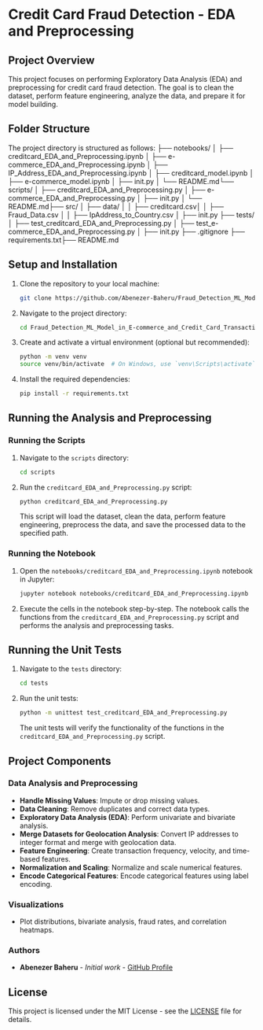 # Credit Card Fraud Detection - EDA and Preprocessing

## Project Overview
This project focuses on performing Exploratory Data Analysis (EDA) and preprocessing for credit card fraud detection. The goal is to clean the dataset, perform feature engineering, analyze the data, and prepare it for model building.

## Folder Structure
The project directory is structured as follows:
├── notebooks/ │ ├── creditcard_EDA_and_Preprocessing.ipynb │ ├── e-commerce_EDA_and_Preprocessing.ipynb │ ├── IP_Address_EDA_and_Preprocessing.ipynb │ ├── creditcard_model.ipynb │ ├── e-commerce_model.ipynb │ ├── init.py │ └── README.md└── scripts/ │ ├── creditcard_EDA_and_Preprocessing.py │ ├── e-commerce_EDA_and_Preprocessing.py │ ├── init.py │ └── README.md├── src/ │ ├── data/ │ │ ├── creditcard.csv│ │ ├── Fraud_Data.csv │ │ ├── IpAddress_to_Country.csv │ ├── init.py ├── tests/ │ ├── test_creditcard_EDA_and_Preprocessing.py │ ├── test_e-commerce_EDA_and_Preprocessing.py │ ├── init.py ├── .gitignore ├── requirements.txt├── README.md


## Setup and Installation

1. Clone the repository to your local machine:
    ```bash
    git clone https://github.com/Abenezer-Baheru/Fraud_Detection_ML_Model_in_E-commerce_and_Credit_Card_Transactions
    ```

2. Navigate to the project directory:
    ```bash
    cd Fraud_Detection_ML_Model_in_E-commerce_and_Credit_Card_Transactions
    ```

3. Create and activate a virtual environment (optional but recommended):
    ```bash
    python -m venv venv
    source venv/bin/activate  # On Windows, use `venv\Scripts\activate`
    ```

4. Install the required dependencies:
    ```bash
    pip install -r requirements.txt
    ```

## Running the Analysis and Preprocessing

### Running the Scripts

1. Navigate to the `scripts` directory:
    ```bash
    cd scripts
    ```

2. Run the `creditcard_EDA_and_Preprocessing.py` script:
    ```bash
    python creditcard_EDA_and_Preprocessing.py
    ```

   This script will load the dataset, clean the data, perform feature engineering, preprocess the data, and save the processed data to the specified path.

### Running the Notebook

1. Open the `notebooks/creditcard_EDA_and_Preprocessing.ipynb` notebook in Jupyter:
    ```bash
    jupyter notebook notebooks/creditcard_EDA_and_Preprocessing.ipynb
    ```

2. Execute the cells in the notebook step-by-step. The notebook calls the functions from the `creditcard_EDA_and_Preprocessing.py` script and performs the analysis and preprocessing tasks.

## Running the Unit Tests

1. Navigate to the `tests` directory:
    ```bash
    cd tests
    ```

2. Run the unit tests:
    ```bash
    python -m unittest test_creditcard_EDA_and_Preprocessing.py
    ```

   The unit tests will verify the functionality of the functions in the `creditcard_EDA_and_Preprocessing.py` script.

## Project Components

### Data Analysis and Preprocessing
- **Handle Missing Values**: Impute or drop missing values.
- **Data Cleaning**: Remove duplicates and correct data types.
- **Exploratory Data Analysis (EDA)**: Perform univariate and bivariate analysis.
- **Merge Datasets for Geolocation Analysis**: Convert IP addresses to integer format and merge with geolocation data.
- **Feature Engineering**: Create transaction frequency, velocity, and time-based features.
- **Normalization and Scaling**: Normalize and scale numerical features.
- **Encode Categorical Features**: Encode categorical features using label encoding.

### Visualizations
- Plot distributions, bivariate analysis, fraud rates, and correlation heatmaps.

### Authors
- **Abenezer Baheru** - *Initial work* - [GitHub Profile](https://github.com/Abenezer-Baheru)

## License
This project is licensed under the MIT License - see the [LICENSE](LICENSE) file for details.